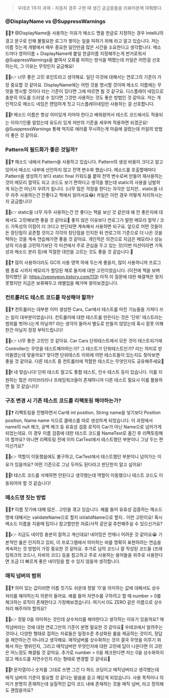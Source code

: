 > 우테코 1주차 과제 - 자동차 경주 구현 때 생긴 궁금증들을 리뷰어분께 여쭤봤다.

### @DisplayName vs @SuppressWarnings

🙋‍♀️❓ @DisplayName을 사용하는 이유가 메소드 명을 한글로 지정하는 경우 IntelliJ의 경고 문구로 인해 불필요한 로그가 쌓이는 일을 피하기 위해 라고 알고 있습니다. 저는 이름 짓는게 개발에서
매우 중요한 일인만큼 많은 시간을 소요한다고 생각합니다. 메소드마다 영어이름 + DisplayName에 붙일 한글이름 지정해주는게 번거로워서 @SuppressWarnings을 붙여서 오류를 피하는 방식을 택했는데
카일은 어떤걸 선호하는지, 그 이유는 무엇인지 궁금해요!

🙍‍♂️👉 너무 좋은 고민 포인트라고 생각해요. 일단 이것에 대해서는 연로그의 기준이 가장 중요할 것 같아요. DisplayName에는 어떤 것을 명시할 것이며 메소드 이름에는 무엇을 명시할 것이다 라는 기준이
있다면 그에 따르면 될 것 같구요. 디스플레이 네임으로 충분히 의도를 드러낼 수 있다면 그것만 사용하는 것도 좋은 방법인 것 같아요. 저는 개인적으로 메소드 네임은 랜덤하게 짓고 디스플레이네임만 사용하는 걸
선호합니다.

🙋‍♀️❗ 메소드 이름은 항상 의미있게 지어야 한다고 배워왔어서 테스트 코드에서도 적용되는 이야기인줄 알았는데 유도리 있게 저만의 기준을 세우며 적용하면 되겠군요! @SusppressWarnings 통해 억지로
에러를 무시하는게 마음에 걸렸는데 카일의 방법이 좋은 것 같아요.

### Pattern의 필드화가 좋은 것일까?

🙋‍♀️❓ 메소드 내에서 Pattern을 사용하고 있습니다. Pattern의 생성 비용이 크다고 알고 있어서 메소드 내부에 선언하지 않고 전역 변수화 했습니다. 메소드를 호출할때마다 Pattern을 생성하기 보다
static final 키워드를 붙여 전역 변수로써 만들어 재사용하는 것이 메모리 절약도 되고 코드도 보기 편하다고 생각을 했는데 static의 사용을 남발하게 되는건 아닌지 우려가 됩니다. (너무 많은 걱정을
한다는 자각은 있지만.. static을 너무 자주 사용하는건 안좋다고 책에서 읽어서요😂) 카일은 이런 경우 어떻게 처리하시는지 궁금합니다!

🙍‍♂️👉 static을 너무 자주 사용하는건 안 좋다는 책을 보신 것 같은데 왜 안 좋은지에 대해서도 고민해보면 좋을 것 같아요🙂 좋지 않은 이유보다 연로그가 말한 메모리 절약 / 코드 가독성의 이점이 더
크다고 판단되면 계속해서 사용하면 되구요. 앞으로 어떤 것들이든 장단점이 공존할 것이고 각각의 장단점을 인지한 뒤 연로그의 기준으로 더 나은 것을 택하는 것을 계속 연습해가면 좋을 것 같아요. 개인적은 의견으로
지금은 메모리나 성능상의 이슈를 고민하기보단 각 미션에서 주로 관심을 두고 있는 것(이번 미션이라면 가독성과 메소드 분리 등)에 적절한 대안을 고르는 것도 좋을 것 같습니다.🙂

🙋‍♀️❓ 많이 사용하더라도 GC의 사용 영역 하에 두는게 좋을지, 많이 사용하니까 프로그램 종료 시까지 메모리가 할당된 채로 둘지에 대한 고민이었습니다. (이전에 책을 보며 정리했던
글: https://yeonyeon.tistory.com/113) 아직 이 질문에 대한 해결책은 찾지 못했지만 지금은 보류해두고 레벨업을 해가며 찾아보겠습니다.

### 컨트롤러도 테스트 코드를 작성해야 할까?

🙋‍♀️❓ 컨트롤러는 대부분 이미 생성한 Cars, Car에서 테스트를 마친 기능들을 가져다 쓰는 일이 대부분이었습니다. 컨트롤러에 대한 테스트를 만든다는 것은 '단위' 테스트라는 범위를 벗어나는게 아닐까? 라는
생각이 들어서 별도로 만들지 않았는데 혹시 잘못 이해한건 아닐지 정정 부탁드립니다!

🙍‍♂️👉 너무 좋은 고민인 것 같아요. Car Cars 단위테스트에서 모든 것이 테스트되기에 Controller는 무엇을 테스트해야하는가? 그 테스트가 단위테스트인가? 라는 의미로 받아들였는데 맞을까요? 맞다면
단위테스트 이외에 어떤 테스트들이 있는지도 찾아보면 좋을 것 같아요. 다른 테스트 중 컨트롤러에 적합한 테스트는 무엇인지도 공유해주세요🙂

🙋‍♀️❗ 네 맞습니다! 단위 테스트 말고도 통합 테스트, 인수 테스트 등이 있습니다. 이를 지원하는 많은 라이브러리나 프레임워크들이 존재하니까 다른 테스트 필요시 이를 활용하면 될 것 같습니다!

### 구조 변경 시 기존 테스트 코드를 리팩토링 해야하는가?

🙋‍♀️❓ 리팩토링을 진행하면서 Car에 int position, String name을 넣기보다 Position position, Name name 식으로 클래스를 따로 생성하게 되었습니다. 이 과정에서
name의 null 체크, 공백 체크 등 유효성 검증 로직이 Car가 아닌 Name으로 넘어가게 되었는데요. 이 경우 이름 검증에 대한 테스트 코드를 NameTest로 옮긴 후 리팩토링해야 할까요? 아니면 리팩토링
전에 이미 CarTest에서 테스트했던 부분이니 그냥 두는 편이신가요?

🙍‍♂️👉 역할이 이동했음에도 불구하고, CarTest에서 테스트했던 부분이니 넘어가는 이유가 있을까요? 어떤 기준으로 그냥 두어도 된다라고 판단한지 알고 싶어요!

🙋‍♀️❗ 테스트 코드를 삭제하면 안된다고 생각했는데 역할이 이동했으니 테스트 코드도 이동되어야 할 것 같습니다!

### 메소드명 짓는 방법

🙋‍♀️❓ 이름 짓기에 대해 많은.. 고민을 겪고 있습니다. 예를 들어 유효성 검증하는 메소드명에 대해서는 validateName으로 할지 isValidName으로 할지.. 이런 고민이요! 혹시 메소드 이름을
지을때 팁이나 참고할만한 자료/서적 같은걸 추천해주실 수 있으신가요?

🙍‍♂️👉 지금도 네이밍 충분히 잘하고 계신데요! 네이밍은 언제나 어려운 것 같아요😭 기본적인 룰은 인지하고 있되, 이 프로그램에서 의미하는 바를 명확히 표현하려는 연습을 계속하는 것 방법이 가장 중요한 것
같아요. 추가로 남의 코드나 잘 작성된 코드들 (프레임워크의 코드나, 자바의 코드) 등을 참고하고 주로 사용하는 용어들을 위주로 사용한다면 조금 더 빠르게 좋은 네이밍을 할 수 있지 않을까 생각합니다.

### 매직 넘버의 범위

🙋‍♀️❓ 의미 있는 값이라면 이름 짓기도 쉬운데 정말 '0'을 의미하는 값에 대해서도 상수 처리를 해야하는지 의문이 들어요. 예를 들어 자연수를 구하려고 할 때 number > 0를 체크하는 로직이 존재한다고
가정해보겠습니다. 여기서 0도 ZERO 같은 이름으로 상수 처리 해주어야 할까요?

🙍‍♂️👉 정말 0을 의미하는 것인데 상수처리를 해야한다고 생각하는 이유가 있을까요? 매직넘버라는 것에 대한 연로그만의 기준이 분명 필요한 것 같아요🙂 우테코에서 알려주는 것이나, 다양한 형태로 접하는 자료들은
일정수준 추상화된 룰을 제공하는 것이지, 정답을 제안하는건 아니라고 생각해요. 매직넘버를 상수화하는 것이 결국 무엇을 이루기 위해서 하는 행위인지, 그리고 매직넘버란 무엇인지에 대한 고민에 답이 나온다면 이 고민은
어느정도 해결될 것 같아요. 추가로 number > 0을 체크한다면 저는 0을 상수화하지 않고 메소드를 자연수인지 라는 형태로 변경할 것 같네요🙂

🙋‍♀️❗ 문자열이나 숫자를 그대로 쓰면 그건 다 하드 코딩이고 매직넘버라고 생각했는데 매직 넘버의 기준이 필요할 것 같다는 말씀을 듣고 깨닫게 되었습니다. 사용 목적이나 의미가 분명히 존재하는데 실질적인 값이
코드 내에 존재하는 것을 매직 넘버, 라고 정의해도 괜찮을까요?